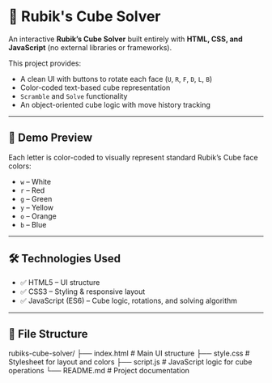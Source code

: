 # 🧩 Rubik's Cube Solver

An interactive **Rubik’s Cube Solver** built entirely with **HTML, CSS, and JavaScript** (no external libraries or frameworks).

This project provides:
- A clean UI with buttons to rotate each face (`U`, `R`, `F`, `D`, `L`, `B`)
- Color-coded text-based cube representation
- `Scramble` and `Solve` functionality
- An object-oriented cube logic with move history tracking

---

## 📸 Demo Preview


Each letter is color-coded to visually represent standard Rubik’s Cube face colors:
- `w` – White
- `r` – Red
- `g` – Green
- `y` – Yellow
- `o` – Orange
- `b` – Blue

---

## 🛠️ Technologies Used

- ✅ HTML5 – UI structure
- ✅ CSS3 – Styling & responsive layout
- ✅ JavaScript (ES6) – Cube logic, rotations, and solving algorithm

---

## 📂 File Structure

rubiks-cube-solver/
  ├── index.html         # Main UI structure
  ├── style.css          # Stylesheet for layout and colors
  ├── script.js          # JavaScript logic for cube operations
  └── README.md          # Project documentation
